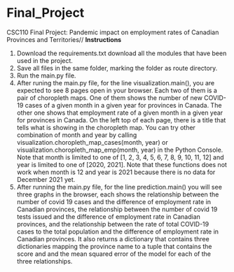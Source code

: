 # Final_Project
CSC110 Final Project: Pandemic impact on employment rates of Canadian Provinces and Territories//
**Instructions**
1. Download the requirements.txt download all the modules that have been used in the project.
2. Save all files in the same folder, marking the folder as route directory. 
3. Run the main.py file.
4. After runing the main.py file, for the line visualization.main(), you are expected to see 8 pages open in your browser. Each two of them is a pair of choropleth maps. One of them shows the number of new COVID-19 cases of a given month in a given year for provinces in Canada. The other one shows that employment rate of a given month in a given year for provinces in Canada. On the left top of each page, there is a title that tells what is showing in the choropleth map. You can try other combination of month and year by calling visualization.choropleth_map_cases(month, year) or visualization.choropleth_map_emp(month, year) in the Python Console. Note that month is limited to one of [1, 2, 3, 4, 5, 6, 7, 8, 9, 10, 11, 12] and year is limited to one of [2020, 2021]. Note that these functions does not work when month is 12 and year is 2021 because there is no data for December 2021 yet.
5. After running the main.py file, for the line prediction.main() you will see three graphs in the browser, each shows the relationship between the number of covid 19 cases and the difference of employment rate in Canadian provinces, the relationship between the number of covid 19 tests issued and the difference of employment rate in Canadian provinces, and the relationship between the rate of total COVID-19 cases to the total population and the difference of employment rate in Canadian provinces. It also returns a dictionary that contains three dictionaries mapping the province name to a tuple that contains the score and and the mean squared error of the model for each of the three relationships. 

